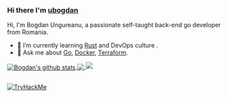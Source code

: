 ### Hi there I'm [ubogdan](https://ubogdan.com)

Hi, I'm Bogdan Ungureanu, a passionate self-taught back-end go developer from Romania.

- 🌱 I’m currently learning [Rust](https://www.rust-lang.org/) and DevOps culture .
- 💬 Ask me about [Go](https://golang.org), [Docker](https://www.docker.com/), [Terraform](https://www.terraform.io/).

<a href="https://github.com/anuraghazra/github-readme-stats">
  <img align="center" src="https://github-readme-stats.anuraghazra1.vercel.app/api?username=ubogdan&show_icons=true&include_all_commits=true&count_private=true" alt="Bogdan's github stats" />
</a>

<a href="https://github.com/anuraghazra/github-readme-stats">
  <!-- Change the `github-readme-stats.anuraghazra1.vercel.app` to `github-readme-stats.vercel.app`  -->
  <img align="center" src="https://github-readme-stats.anuraghazra1.vercel.app/api/top-langs/?username=ubogdan&layout=compact&langs_count=10" />
</a>

<img src="https://cr-ss-service.azurewebsites.net/api/ScreenShot?widget=summary&username=ubogdan" />

<h2></h2><a href="https://tryhackme.com/p/ubogdan">
  <img src="https://tryhackme-badges.s3.amazonaws.com/ubogdan.png" alt="TryHackMe" />
</a>
